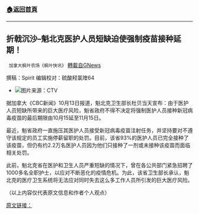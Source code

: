 ###  [:house:返回首頁](https://github.com/ourhimalayas/txt)
---


## 折戟沉沙&#8211;魁北克医护人员短缺迫使强制疫苗接种延期！
` 加拿大枫叶农场《枫叶快讯》` [轉載自GNews](https://gnews.org/zh-hans/1594907/)

撰稿：Spirit 编辑校对：硫酸羟氯喹64

- ![](https://assets.gnews.org/wp-content/uploads/2021/10/蛋白.jpg)图片来源：CTV


据加拿大《CBC新闻》10月13日报道，魁北克卫生部长杜贝当天宣布：由于医护人员短缺所带来的巨大医疗风险，魁省政府不得不决定将强制医护人员接种新冠病毒疫苗的最后期限由10月15延至11月15日。

最近，魁省政府一直施压其医护人员接受新冠病毒疫苗注射任务，并坚持要对不遵守该规定的员工实施停薪留职的处罚。目前，该省93%的医护人员已完全接种了该疫苗，但仍有约2.2万名医护人员因为他们只接种了一剂或未接种该疫苗而面临相关处罚。

此前，魁北克省在医护和卫生人员严重短缺的情况下，曾在各公共部门紧急招聘了1000多名全职护士，以应对不断恶化的疫情危机。为此，该省卫生部长承认，魁北克的医疗卫生系统将无法应对同时失去这么多工作人员所引发的巨大医疗风险。

（以上内容仅代表原文信息和作者个人观点）

[原文链接：](https://www.cbc.ca/news/canada/montreal/dube-update-health-services-plan-1.6208975)
